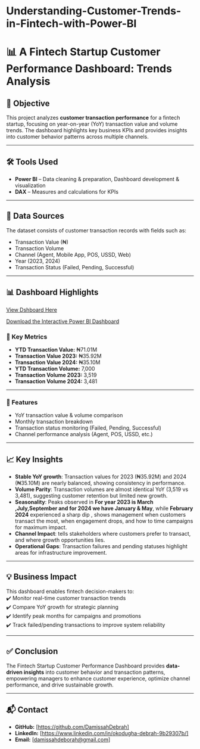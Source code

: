 # Understanding-Customer-Trends-in-Fintech-with-Power-BI
# 📊 A Fintech Startup Customer Performance Dashboard: Trends Analysis  

## 📌 Objective  
This project analyzes **customer transaction performance** for a fintech startup, focusing on year-on-year (YoY) transaction value and volume trends. 
The dashboard highlights key business KPIs and provides insights into customer behavior patterns across multiple channels.  

---

## 🛠 Tools Used  
- **Power BI** – Data cleaning & preparation, Dashboard development & visualization  
- **DAX** – Measures and calculations for KPIs  

---

## 📂 Data Sources  
The dataset consists of customer transaction records with fields such as:  
- Transaction Value (₦)  
- Transaction Volume  
- Channel (Agent, Mobile App, POS, USSD, Web)  
- Year (2023, 2024)  
- Transaction Status (Failed, Pending, Successful)  

---

## 📊 Dashboard Highlights  

[View Dshboard Here](https://github.com/user-attachments/assets/ff7ca822-5192-49e9-9331-fcd1ad5d4f25)

[Download the Interactive Power BI Dashboard](        https://github.com/DamissahDebrah/Understanding-Customer-Trends-in-Fintech-with-Power-BI/raw/refs/heads/main/YOY%20Customer%20Trend%20Analysis.pbix)
  

### 🔑 Key Metrics  
- **YTD Transaction Value:** ₦71.01M  
- **Transaction Value 2023:** ₦35.92M  
- **Transaction Value 2024:** ₦35.10M  
- **YTD Transaction Volume:** 7,000  
- **Transaction Volume 2023:** 3,519  
- **Transaction Volume 2024:** 3,481  

---

### 🌟 Features  
- YoY transaction value & volume comparison  
- Monthly transaction breakdown  
- Transaction status monitoring (Failed, Pending, Successful)  
- Channel performance analysis (Agent, POS, USSD, etc.)  

---

## 📈 Key Insights  
- **Stable YoY growth**: Transaction values for 2023 (₦35.92M) and 2024 (₦35.10M) are nearly balanced, showing consistency in performance.  
- **Volume Parity**: Transaction volumes are almost identical YoY (3,519 vs 3,481), suggesting customer retention but limited new growth.  
- **Seasonality**: Peaks observed in **For year 2023 is March ,July,September and for 
2024 we have January & May**, while **February 2024** experienced a sharp dip ,
  shows  management when customers transact the most, when engagement drops, and how to time campaigns for maximum impact. 
- **Channel Impact**: tells stakeholders where customers prefer to transact, and where growth opportunities lies.  
- **Operational Gaps**: Transaction failures and pending statuses highlight areas for infrastructure improvement.  

---

## 💡 Business Impact  
This dashboard enables fintech decision-makers to:  
✔️ Monitor real-time customer transaction trends  
✔️ Compare YoY growth for strategic planning  
✔️ Identify peak months for campaigns and promotions  
✔️ Track failed/pending transactions to improve system reliability  

---

## ✅ Conclusion  
The Fintech Startup Customer Performance Dashboard provides **data-driven insights** into customer behavior and transaction patterns, 
empowering managers to enhance customer experience, optimize channel performance, and drive sustainable growth.  

---

## 📬 Contact  
- **GitHub:** [https://github.com/DamissahDebrah]  
- **LinkedIn:** [https://www.linkedin.com/in/okodugha-debrah-9b29307b/]  
- **Email:** [damissahdeborah@gmail.com]  

